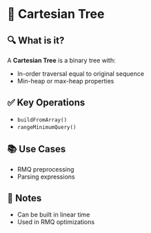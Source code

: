 # 🧭 Cartesian Tree

## 🔍 What is it?
A **Cartesian Tree** is a binary tree with:
- In-order traversal equal to original sequence
- Min-heap or max-heap properties

## ✅ Key Operations
- `buildFromArray()`
- `rangeMinimumQuery()`

## 📚 Use Cases
- RMQ preprocessing
- Parsing expressions

## 📝 Notes
- Can be built in linear time
- Used in RMQ optimizations
